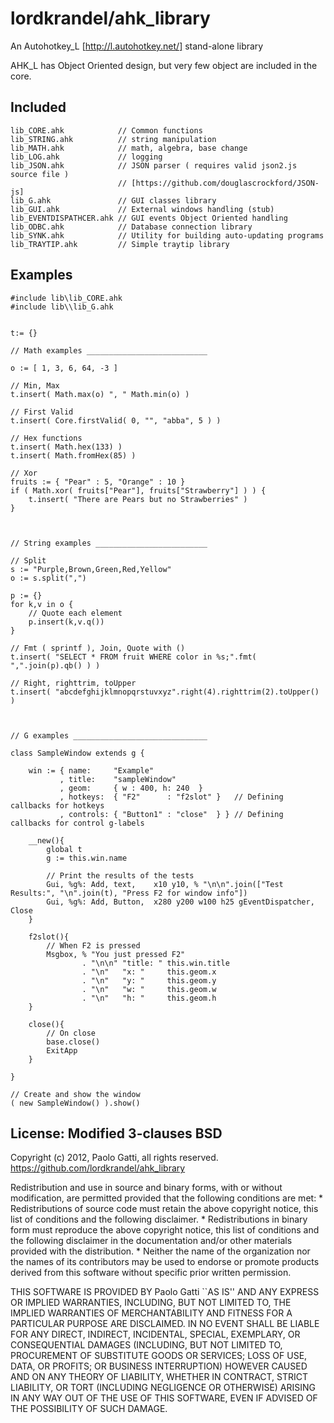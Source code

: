 lordkrandel/ahk_library
================================


An Autohotkey_L [http://l.autohotkey.net/] stand-alone library

AHK_L has Object Oriented design, but very few object are included in the core.

Included
---------------------------

    lib_CORE.ahk            // Common functions
    lib_STRING.ahk          // string manipulation
    lib_MATH.ahk            // math, algebra, base change
    lib_LOG.ahk             // logging
    lib_JSON.ahk            // JSON parser ( requires valid json2.js source file )
                            // [https://github.com/douglascrockford/JSON-js]
    lib_G.ahk               // GUI classes library
    lib_GUI.ahk             // External windows handling (stub)
    lib_EVENTDISPATHCER.ahk // GUI events Object Oriented handling
    lib_ODBC.ahk            // Database connection library
    lib_SYNK.ahk            // Utility for building auto-updating programs
    lib_TRAYTIP.ahk         // Simple traytip library

Examples
------------------------

    #include lib\lib_CORE.ahk
    #include lib\\lib_G.ahk


    t:= {}

    // Math examples ___________________________

    o := [ 1, 3, 6, 64, -3 ]

    // Min, Max
    t.insert( Math.max(o) ", " Math.min(o) )

    // First Valid
    t.insert( Core.firstValid( 0, "", "abba", 5 ) )

    // Hex functions
    t.insert( Math.hex(133) )
    t.insert( Math.fromHex(85) )

    // Xor
    fruits := { "Pear" : 5, "Orange" : 10 }
    if ( Math.xor( fruits["Pear"], fruits["Strawberry"] ) ) {
        t.insert( "There are Pears but no Strawberries" )
    }



    // String examples _________________________

    // Split
    s := "Purple,Brown,Green,Red,Yellow"
    o := s.split(",")

    p := {}
    for k,v in o {
        // Quote each element
        p.insert(k,v.q())
    }

    // Fmt ( sprintf ), Join, Quote with ()
    t.insert( "SELECT * FROM fruit WHERE color in %s;".fmt( ",".join(p).qb() ) )

    // Right, righttrim, toUpper
    t.insert( "abcdefghijklmnopqrstuvxyz".right(4).righttrim(2).toUpper() )



    // G examples ______________________________

    class SampleWindow extends g {

        win := { name:     "Example"
               , title:    "sampleWindow"
               , geom:     { w : 400, h: 240  }
               , hotkeys:  { "F2"      : "f2slot" }   // Defining callbacks for hotkeys
               , controls: { "Button1" : "close"  } } // Defining callbacks for control g-labels

        __new(){
            global t
            g := this.win.name

            // Print the results of the tests
            Gui, %g%: Add, text,    x10 y10, % "\n\n".join(["Test Results:", "\n".join(t), "Press F2 for window info"])
            Gui, %g%: Add, Button,  x280 y200 w100 h25 gEventDispatcher, Close
        }

        f2slot(){
            // When F2 is pressed
            Msgbox, % "You just pressed F2"
                    . "\n\n" "title: " this.win.title
                    . "\n"   "x: "     this.geom.x
                    . "\n"   "y: "     this.geom.y
                    . "\n"   "w: "     this.geom.w
                    . "\n"   "h: "     this.geom.h
        }

        close(){
            // On close
            base.close()
            ExitApp
        }

    }

    // Create and show the window
    ( new SampleWindow() ).show()


License: Modified 3-clauses BSD
-------------------------

Copyright (c) 2012, Paolo Gatti, all rights reserved.
https://github.com/lordkrandel/ahk_library

Redistribution and use in source and binary forms, with or without
modification, are permitted provided that the following conditions are met:
    * Redistributions of source code must retain the above copyright
      notice, this list of conditions and the following disclaimer.
    * Redistributions in binary form must reproduce the above copyright
      notice, this list of conditions and the following disclaimer in the
      documentation and/or other materials provided with the distribution.
    * Neither the name of the organization nor the
      names of its contributors may be used to endorse or promote products
      derived from this software without specific prior written permission.

THIS SOFTWARE IS PROVIDED BY Paolo Gatti ``AS IS'' AND ANY
EXPRESS OR IMPLIED WARRANTIES, INCLUDING, BUT NOT LIMITED TO, THE IMPLIED
WARRANTIES OF MERCHANTABILITY AND FITNESS FOR A PARTICULAR PURPOSE ARE
DISCLAIMED. IN NO EVENT SHALL <copyright holder> BE LIABLE FOR ANY
DIRECT, INDIRECT, INCIDENTAL, SPECIAL, EXEMPLARY, OR CONSEQUENTIAL DAMAGES
(INCLUDING, BUT NOT LIMITED TO, PROCUREMENT OF SUBSTITUTE GOODS OR SERVICES;
LOSS OF USE, DATA, OR PROFITS; OR BUSINESS INTERRUPTION) HOWEVER CAUSED AND
ON ANY THEORY OF LIABILITY, WHETHER IN CONTRACT, STRICT LIABILITY, OR TORT
(INCLUDING NEGLIGENCE OR OTHERWISE) ARISING IN ANY WAY OUT OF THE USE OF THIS
SOFTWARE, EVEN IF ADVISED OF THE POSSIBILITY OF SUCH DAMAGE.

